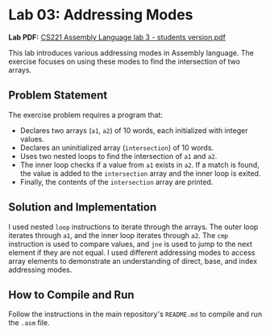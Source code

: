 # Lab 03: Addressing Modes

**Lab PDF:** [CS221 Assembly Language lab 3 - students version.pdf](Lab03.pdf)

This lab introduces various addressing modes in Assembly language. The exercise focuses on using these modes to find the intersection of two arrays.

## Problem Statement
The exercise problem requires a program that:
- Declares two arrays (`a1`, `a2`) of 10 words, each initialized with integer values.
- Declares an uninitialized array (`intersection`) of 10 words.
- Uses two nested loops to find the intersection of `a1` and `a2`.
- The inner loop checks if a value from `a1` exists in `a2`. If a match is found, the value is added to the `intersection` array and the inner loop is exited.
- Finally, the contents of the `intersection` array are printed.

## Solution and Implementation
I used nested `loop` instructions to iterate through the arrays. The outer loop iterates through `a1`, and the inner loop iterates through `a2`. The `cmp` instruction is used to compare values, and `jne` is used to jump to the next element if they are not equal. I used different addressing modes to access array elements to demonstrate an understanding of direct, base, and index addressing modes.

## How to Compile and Run
Follow the instructions in the main repository's `README.md` to compile and run the `.asm` file.